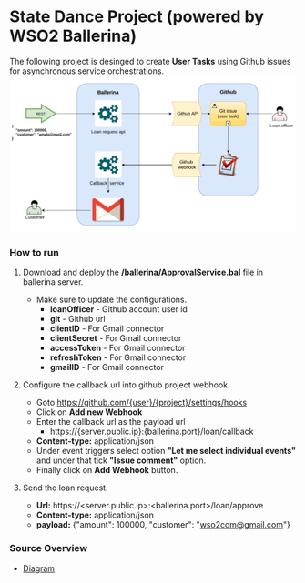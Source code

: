 # State Dance Project (powered by WSO2 Ballerina)

The following project is desinged to create **User Tasks** using Github issues for asynchronous service orchestrations.
![Architecture diagram](https://github.com/amalhub/state-dance/blob/master/resources/state-dance-diagram.png "Architecture diagram")
### How to run
1. Download and deploy the **/ballerina/ApprovalService.bal** file in ballerina server.
   * Make sure to update the configurations.
       * **loanOfficer** - Github account user id
       * **git** - Github url
       * **clientID** - For Gmail connector
       * **clientSecret** - For Gmail connector
       * **accessToken** - For Gmail connector
       * **refreshToken** - For Gmail connector
       * **gmailID** - For Gmail connector
       
2. Configure the callback url into github project webhook.
   * Goto https://github.com/{user}/{project}/settings/hooks
   * Click on **Add new Webhook**
   * Enter the callback url as the payload url
      * https://{server.public.ip}:{ballerina.port}/loan/callback
   * **Content-type:** application/json
   * Under event triggers select option **"Let me select individual events"** and under that tick **"Issue comment"** option.
   * Finally click on **Add Webhook** button.
   
3. Send the loan request.
   * **Url:** https://<server.public.ip>:<ballerina.port>/loan/approve
   * **Content-type:** application/json
   * **payload:** {"amount": 100000, "customer": "wso2com@gmail.com"}
### Source Overview
  * [Diagram](https://github.com/amalhub/state-dance/blob/master/resources/ApprovalService.svg)
